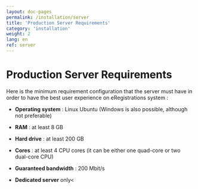 ```yaml
---
layout: doc-pages
permalink: /installation/server
title: 'Production Server Requirements'
category: 'installation'
weight: 2
lang: en
ref: server
---
```


# Production Server Requirements

Here is the minimum requirement configuration that the server must have in order to have the best user experience on eRegistrations system : 

- **Operating system** : Linux Ubuntu  (Windows is also possible, although not preferable)

- **RAM** : at least 8 GB

- **Hard drive** : at least 200 GB 

- **Cores** : at least 4 CPU cores  (it can be either one quad-core or two dual-core CPU)

- **Guaranteed bandwidth** : 200 Mbit/s

- **Dedicated server** only<
